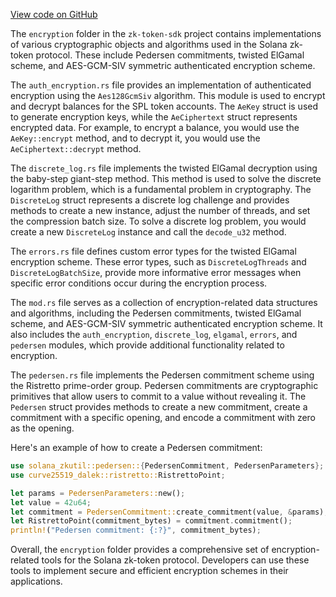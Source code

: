 
[View code on GitHub](https://github.com/solana-labs/solana/tree/master/na/zk-token-sdk/src/encryption)

The `encryption` folder in the `zk-token-sdk` project contains implementations of various cryptographic objects and algorithms used in the Solana zk-token protocol. These include Pedersen commitments, twisted ElGamal scheme, and AES-GCM-SIV symmetric authenticated encryption scheme.

The `auth_encryption.rs` file provides an implementation of authenticated encryption using the `Aes128GcmSiv` algorithm. This module is used to encrypt and decrypt balances for the SPL token accounts. The `AeKey` struct is used to generate encryption keys, while the `AeCiphertext` struct represents encrypted data. For example, to encrypt a balance, you would use the `AeKey::encrypt` method, and to decrypt it, you would use the `AeCiphertext::decrypt` method.

The `discrete_log.rs` file implements the twisted ElGamal decryption using the baby-step giant-step method. This method is used to solve the discrete logarithm problem, which is a fundamental problem in cryptography. The `DiscreteLog` struct represents a discrete log challenge and provides methods to create a new instance, adjust the number of threads, and set the compression batch size. To solve a discrete log problem, you would create a new `DiscreteLog` instance and call the `decode_u32` method.

The `errors.rs` file defines custom error types for the twisted ElGamal encryption scheme. These error types, such as `DiscreteLogThreads` and `DiscreteLogBatchSize`, provide more informative error messages when specific error conditions occur during the encryption process.

The `mod.rs` file serves as a collection of encryption-related data structures and algorithms, including the Pedersen commitments, twisted ElGamal scheme, and AES-GCM-SIV symmetric authenticated encryption scheme. It also includes the `auth_encryption`, `discrete_log`, `elgamal`, `errors`, and `pedersen` modules, which provide additional functionality related to encryption.

The `pedersen.rs` file implements the Pedersen commitment scheme using the Ristretto prime-order group. Pedersen commitments are cryptographic primitives that allow users to commit to a value without revealing it. The `Pedersen` struct provides methods to create a new commitment, create a commitment with a specific opening, and encode a commitment with zero as the opening.

Here's an example of how to create a Pedersen commitment:

```rust
use solana_zkutil::pedersen::{PedersenCommitment, PedersenParameters};
use curve25519_dalek::ristretto::RistrettoPoint;

let params = PedersenParameters::new();
let value = 42u64;
let commitment = PedersenCommitment::create_commitment(value, &params);
let RistrettoPoint(commitment_bytes) = commitment.commitment();
println!("Pedersen commitment: {:?}", commitment_bytes);
```

Overall, the `encryption` folder provides a comprehensive set of encryption-related tools for the Solana zk-token protocol. Developers can use these tools to implement secure and efficient encryption schemes in their applications.